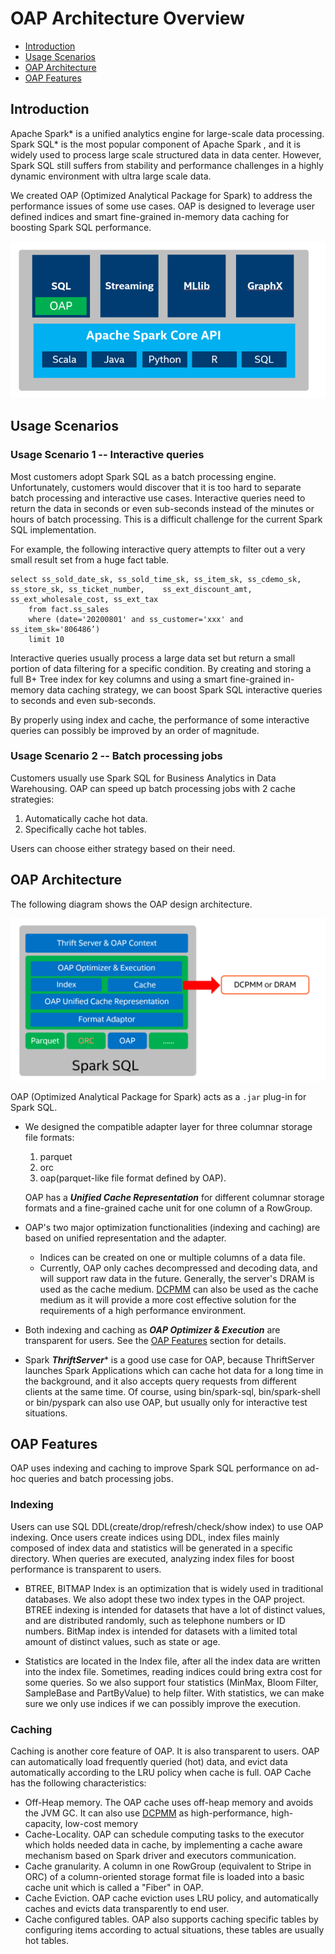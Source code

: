 # OAP Architecture Overview


* [Introduction](#introduction)
* [Usage Scenarios](#usage-scenarios)
* [OAP Architecture](#oap-architecture)
* [OAP Features](#oap-features)



## Introduction

Apache Spark\* is a unified analytics engine for large-scale data processing. Spark SQL\* is the most popular component of Apache Spark , and it is widely used to process large scale structured data in data center. However, Spark SQL still suffers from stability and performance challenges in a highly dynamic environment with ultra large scale data.

We created OAP (Optimized Analytical Package for Spark) to address the performance issues of some use cases. OAP is designed to leverage user defined indices and smart fine-grained in-memory data caching for boosting Spark SQL performance.


![OAP-INTRODUCTION](./image/OAP-Introduction.PNG)

## Usage Scenarios

### Usage Scenario 1 -- Interactive queries

Most customers adopt Spark SQL as a batch processing engine. Unfortunately, customers would discover that it is too hard to separate batch processing and interactive use cases. Interactive queries need to return the data in seconds or even sub-seconds instead of the minutes or hours of batch processing. This is a difficult challenge for the current Spark SQL implementation.

For example, the following interactive query attempts to filter out a very small result set from a huge fact table.

```
select ss_sold_date_sk, ss_sold_time_sk, ss_item_sk, ss_cdemo_sk, ss_store_sk, ss_ticket_number, 	ss_ext_discount_amt, ss_ext_wholesale_cost, ss_ext_tax
	from fact.ss_sales
	where (date='20200801' and ss_customer='xxx' and ss_item_sk='806486’)
	limit 10
```

Interactive queries usually process a large data set but return a small portion of data filtering for a specific condition. By creating and storing a full B+ Tree index for key columns and using a smart fine-grained in-memory data caching strategy, we can boost Spark SQL interactive queries to seconds and even sub-seconds.

By properly using index and cache, the performance of some interactive queries can possibly be improved by an order of magnitude.

### Usage Scenario 2 -- Batch processing jobs 

Customers usually use Spark SQL for Business Analytics in Data Warehousing. OAP can speed up batch processing jobs with 2 cache strategies:

1. Automatically cache hot data.
2. Specifically cache hot tables. 

Users can choose either strategy based on their need.

## OAP Architecture

The following diagram shows the OAP design architecture.

![OAP-ARCHITECTURE](./image/OAP-Architecture.PNG)

OAP (Optimized Analytical Package for Spark) acts as a `.jar` plug-in for Spark SQL.

- We designed the compatible adapter layer for three columnar storage file formats: 

   1. parquet
   2. orc
   3. oap(parquet-like file format defined by OAP).

   OAP has a ***Unified Cache Representation*** for different columnar storage formats and a fine-grained cache unit for one column of a RowGroup.

- OAP's two major optimization functionalities (indexing and caching) are based on unified representation and the adapter. 
   - Indices can be created on one or multiple columns of a data file. 
   - Currently, OAP only caches decompressed and decoding data, and will support raw data in the future. Generally, the server's DRAM is used as the cache medium. [DCPMM](https://www.intel.com/content/www/us/en/architecture-and-technology/optane-dc-persistent-memory.html) can also be used as the cache medium as it will provide a more cost effective solution for the requirements of a high performance environment.

- Both indexing and caching as ***OAP Optimizer & Execution*** are transparent for users. See the [OAP Features](#OAP-Features) section for details.

- Spark ***ThriftServer***\* is a good use case for OAP, because ThriftServer launches Spark Applications which can cache hot data for a long time in the background, and it also accepts query requests from different clients at the same time. Of course, using bin/spark-sql, bin/spark-shell or bin/pyspark can also use OAP, but usually only for interactive test situations.

## OAP Features

OAP uses indexing and caching to improve Spark SQL performance on ad-hoc queries and batch processing jobs.

### Indexing

Users can use SQL DDL(create/drop/refresh/check/show index) to use OAP indexing. Once users create indices using DDL, index files mainly composed of index data and statistics will be generated in a specific directory. When queries are executed, analyzing index files for boost performance is transparent to users.

- BTREE, BITMAP Index is an optimization that is widely used in traditional databases. We also adopt these two index types in the OAP project. BTREE indexing is intended for datasets that have a lot of distinct values, and are distributed randomly, such as telephone numbers or ID numbers. BitMap index is intended for datasets with a limited total amount of distinct values, such as state or age.

- Statistics are located in the Index file, after all the index data are written into the index file. Sometimes, reading indices could bring extra cost for some queries. So we also support four statistics (MinMax, Bloom Filter, SampleBase and PartByValue) to help filter. With statistics, we can make sure we only use indices if we can possibly improve the execution.

### Caching

Caching is another core feature of OAP. It is also transparent to users. OAP can automatically load frequently queried (hot) data, and evict data automatically according to the LRU policy when cache is full. OAP Cache has the following characteristics:

- Off-Heap memory. The OAP cache uses off-heap memory and avoids the JVM GC. It can also use [DCPMM](https://www.intel.com/content/www/us/en/architecture-and-technology/optane-dc-persistent-memory.html) as high-performance, high-capacity, low-cost memory
- Cache-Locality. OAP can schedule computing tasks to the executor which holds needed data in cache, by implementing a cache aware mechanism based on Spark driver and executors communication.
- Cache granularity. A column in one RowGroup (equivalent to Stripe in ORC) of a column-oriented storage format file is loaded into a basic cache unit which is called a "Fiber" in OAP.
- Cache Eviction. OAP cache eviction uses LRU policy, and automatically caches and evicts data transparently to end user.
- Cache configured tables. OAP also supports caching specific tables by configuring items according to actual situations, these tables are usually hot tables.





